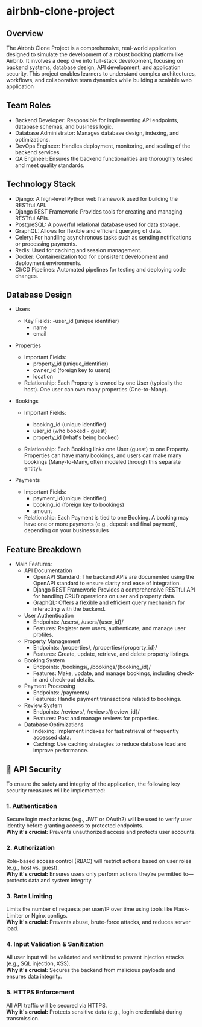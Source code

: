 # airbnb-clone-project

## Overview
The Airbnb Clone Project is a comprehensive, real-world application designed to simulate the development of a robust booking platform like Airbnb. It involves a deep dive into full-stack development, focusing on backend systems, database design, API development, and application security. This project enables learners to understand complex architectures, workflows, and collaborative team dynamics while building a scalable web application

## Team Roles
- Backend Developer: Responsible for implementing API endpoints, database schemas, and business logic.
- Database Administrator: Manages database design, indexing, and optimizations.
- DevOps Engineer: Handles deployment, monitoring, and scaling of the backend services.
- QA Engineer: Ensures the backend functionalities are thoroughly tested and meet quality standards.

## Technology Stack
- Django: A high-level Python web framework used for building the RESTful API.
- Django REST Framework: Provides tools for creating and managing RESTful APIs.
- PostgreSQL: A powerful relational database used for data storage.
- GraphQL: Allows for flexible and efficient querying of data.
- Celery: For handling asynchronous tasks such as sending notifications or processing payments.
- Redis: Used for caching and session management.
- Docker: Containerization tool for consistent development and deployment environments.
- CI/CD Pipelines: Automated pipelines for testing and deploying code changes.

## Database Design
- Users
  
  - Key Fields:
    -user_id (unique identifier)
    - name
    - email
- Properties
  
  - Important Fields:
    - property_id (unique_identifier)
    - owner_id (foreign key to users)
    - location
  - Relationship:
    Each Property is owned by one User (typically the host). One user can own many properties (One-to-Many).

- Bookings
  
  - Important Fields:
    - booking_id (unique identifier)
    - user_id (who booked - guest)
    - property_id (what's being booked)
      
  - Relationship:
    Each Booking links one User (guest) to one Property. Properties can have many bookings, and users can make many bookings (Many-to-Many, often modeled through this separate entity).

- Payments
  
  - Important Fields:
    - payment_id(unique identifier)
    - booking_id (foreign key to bookings)
    - amount
  - Relationship:
    Each Payment is tied to one Booking. A booking may have one or more payments (e.g., deposit and final payment), depending on your business rules

##  Feature Breakdown
- Main Features:
  - API Documentation
    - OpenAPI Standard: The backend APIs are documented using the OpenAPI standard to ensure clarity and ease of integration.
    - Django REST Framework: Provides a comprehensive RESTful API for handling CRUD operations on user and property data.
    - GraphQL: Offers a flexible and efficient query mechanism for interacting with the backend.
  - User Authentication
    - Endpoints: /users/, /users/{user_id}/
    - Features: Register new users, authenticate, and manage user profiles.
  - Property Management
    - Endpoints: /properties/, /properties/{property_id}/
    - Features: Create, update, retrieve, and delete property listings.
  - Booking System
    - Endpoints: /bookings/, /bookings/{booking_id}/
    - Features: Make, update, and manage bookings, including check-in and check-out details.
  - Payment Processing
    - Endpoints: /payments/
    - Features: Handle payment transactions related to bookings.
  - Review System
    - Endpoints: /reviews/, /reviews/{review_id}/
    - Features: Post and manage reviews for properties.
  - Database Optimizations
    - Indexing: Implement indexes for fast retrieval of frequently accessed data.
    - Caching: Use caching strategies to reduce database load and improve performance.


## 🔐 API Security

To ensure the safety and integrity of the application, the following key security measures will be implemented:

### 1. Authentication
Secure login mechanisms (e.g., JWT or OAuth2) will be used to verify user identity before granting access to protected endpoints.  
**Why it's crucial:** Prevents unauthorized access and protects user accounts.

### 2. Authorization
Role-based access control (RBAC) will restrict actions based on user roles (e.g., host vs. guest).  
**Why it's crucial:** Ensures users only perform actions they’re permitted to—protects data and system integrity.

### 3. Rate Limiting
Limits the number of requests per user/IP over time using tools like Flask-Limiter or Nginx configs.  
**Why it's crucial:** Prevents abuse, brute-force attacks, and reduces server load.

### 4. Input Validation & Sanitization
All user input will be validated and sanitized to prevent injection attacks (e.g., SQL injection, XSS).  
**Why it's crucial:** Secures the backend from malicious payloads and ensures data integrity.

### 5. HTTPS Enforcement
All API traffic will be secured via HTTPS.  
**Why it's crucial:** Protects sensitive data (e.g., login credentials) during transmission.

